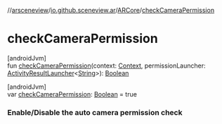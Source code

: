 //[arsceneview](../../../index.md)/[io.github.sceneview.ar](../index.md)/[ARCore](index.md)/[checkCameraPermission](check-camera-permission.md)

# checkCameraPermission

[androidJvm]\
fun [checkCameraPermission](check-camera-permission.md)(context: [Context](https://developer.android.com/reference/kotlin/android/content/Context.html), permissionLauncher: [ActivityResultLauncher](https://developer.android.com/reference/kotlin/androidx/activity/result/ActivityResultLauncher.html)&lt;[String](https://kotlinlang.org/api/latest/jvm/stdlib/kotlin/-string/index.html)&gt;): [Boolean](https://kotlinlang.org/api/latest/jvm/stdlib/kotlin/-boolean/index.html)

[androidJvm]\
var [checkCameraPermission](check-camera-permission.md): [Boolean](https://kotlinlang.org/api/latest/jvm/stdlib/kotlin/-boolean/index.html) = true

###  Enable/Disable the auto camera permission check
